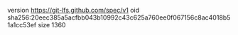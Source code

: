 version https://git-lfs.github.com/spec/v1
oid sha256:20eec385a5acfbb043b10992c43c625a760ee0f067156c8ac4018b51a1cc53ef
size 1360
